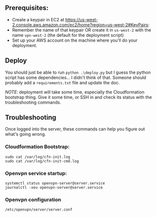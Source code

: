 ## Prerequisites:
* Create a keypair in EC2 at https://us-west-2.console.aws.amazon.com/ec2/home?region=us-west-2#KeyPairs:
* Remember the name of that keypair OR create it in `us-west-2` with the name `vpn-west-2` (the default for the deployment script)
* Set up your AWS account on the machine where you'll do your deployment.

## Deploy
You should just be able to run `python .\deploy.py` but I guess the python script has some dependencies... I didn't think of that. Someone should probably add a `requirements.txt` file and update the doc.

*NOTE*: deployment will take some time, especially the Cloudformation bootstrap thing. Give it some time, or SSH in and check its status with the troubleshooting commands.

## Troubleshooting
Once logged into the server, these commands can help you figure out what's going wrong.

### Cloudformation Bootstrap:
```
sudo cat /var/log/cfn-init.log
sudo cat /var/log/cfn-init-cmd.log
```

### Openvpn service startup:
```
systemctl status openvpn-server@server.service
journalctl -xeu openvpn-server@server.service
```

### Openvpn configuration
```
/etc/openvpn/server/server.conf
```
